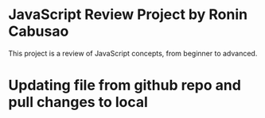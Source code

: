 # JavaScript Review Project by Ronin Cabusao
This project is a review of JavaScript concepts, from beginner to advanced.

# Updating file from github repo and pull changes to local
